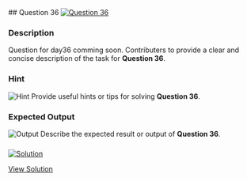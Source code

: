 

<div class="question-and-solution">
## Question 36
<a href="https://github.com/alishgosai/Javascript-Exercise-and-Solutions/blob/master/questions/Question36.md" target="_blank">
  <img src="https://img.shields.io/badge/Question-36-purple?style=for-the-badge&logoSize=60" alt="Question 36">
</a>

### **Description**
Question for day36 comming soon.
Contributers to provide a clear and concise description of the task for **Question 36**.

### **Hint**
![Hint](https://img.shields.io/badge/Hint:-blue)
Provide useful hints or tips for solving **Question 36**.

### **Expected Output**
![Output](https://img.shields.io/badge/Output:-blue)
Describe the expected result or output of **Question 36**.

### <a href="https://github.com/alishgosai/Javascript-Exercise-and-Solutions/blob/master/solutions/Solution36.js" target="_blank">
  <img src="https://img.shields.io/badge/Solution-1f8e00?style=for-the-badge&logo=solution&logoColor=white" alt="Solution">
</a>

<a href="https://github.com/alishgosai/Javascript-Exercise-and-Solutions/blob/master/solutions/Solution36.js" target="_blank">View Solution</a>

</div>
